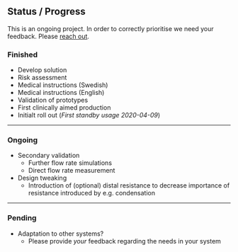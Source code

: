 ## Status / Progress

This is an ongoing project. In order to correctly prioritise we need your feedback. Please [reach out](contact.html).

### Finished

- Develop solution
- Risk assessment
- Medical instructions (Swedish)
- Medical instructions (English)
- Validation of prototypes
- First clinically aimed production
- Initialt roll out (_First standby usage 2020-04-09_)

---

### Ongoing

- Secondary validation
  - Further flow rate simulations
  - Direct flow rate measurement
- Design tweaking
  - Introduction of (optional) distal resistance to decrease importance of resistance introduced by e.g. condensation

---

### Pending

- Adaptation to other systems?
  - Please provide _your_ feedback regarding the needs in your system
